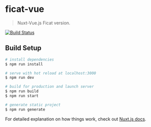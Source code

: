 # ficat-vue

> Nuxt-Vue.js Ficat version.

[![Build Status](https://travis-ci.org/Lakshamana/ficat-vue.svg?branch=master)](https://travis-ci.org/Lakshamana/ficat-vue)

## Build Setup

``` bash
# install dependencies
$ npm run install

# serve with hot reload at localhost:3000
$ npm run dev

# build for production and launch server
$ npm run build
$ npm run start

# generate static project
$ npm run generate
```

For detailed explanation on how things work, check out [Nuxt.js docs](https://nuxtjs.org).
